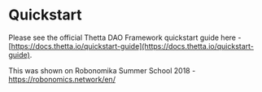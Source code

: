 # Quickstart

Please see the official Thetta DAO Framework quickstart guide here - [https://docs.thetta.io/quickstart-guide](https://docs.thetta.io/quickstart-guide).

This was shown on Robonomika Summer School 2018 - https://robonomics.network/en/
